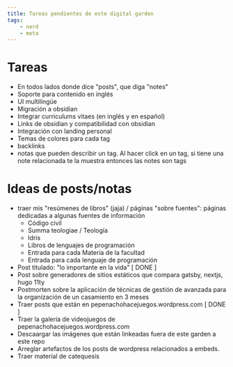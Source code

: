 ```yaml
---
title: Tareas pendientes de este digital garden
tags:
    - nerd
    - meta
---
```

# Tareas
- En todos lados donde dice "posts", que diga "notes"
- Soporte para contenido en inglés
- UI multilingüe
- Migración a obsidian
- Integrar curriculums vitaes (en inglés y en español)
- Links de obsidian y compatibilidad con obsidian
- Integración con landing personal
- Temas de colores para cada tag
- backlinks
- notas que pueden describir un tag. Al hacer click en un tag, si tiene una note relacionada te la muestra entonces las notes son tags

# Ideas de posts/notas
- traer mis "resúmenes de libros" (jaja) / páginas "sobre fuentes": páginas dedicadas a algunas fuentes de información
    - Código civil
    - Summa teologiae / Teología
    - Idris
    - Libros de lenguajes de programación
    - Entrada para cada Materia de la facultad
    - Entrada para cada lenguaje de programación
- Post titulado: "lo importante en la vida" [ DONE ]
- Post sobre generadores de sitios estáticos que compara gatsby, nextjs, hugo 11ty
- Postmorten sobre la aplicación de técnicas de gestión de avanzada para la organización de un casamiento en 3 meses
- Traer posts que están en pepenachohacejuegos.wordpress.com [ DONE ]
- Traer la galería de videojuegos de pepenachohacejuegos.wordpress.com 
- Descaargar las imágenes que están linkeadas fuera de este garden a este repo
- Arreglar artefactos de los posts de wordpress relacionados a embeds.
- Traer material de catequesis